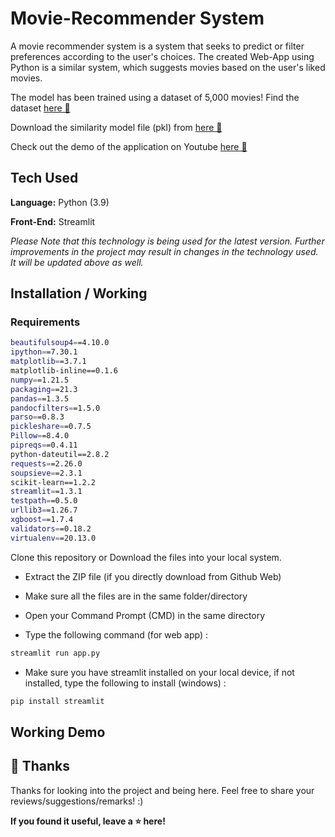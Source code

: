 # Movie-Recommender System

A movie recommender system is a system that seeks to predict or filter preferences according to the user's choices. The created Web-App using Python is a similar system, which suggests movies based on the user's liked movies.

The model has been trained using a dataset of 5,000 movies! Find the dataset [here 🔗](https://www.kaggle.com/tmdb/tmdb-movie-metadata)

Download the similarity model file (pkl) from [here 🔗](https://drive.google.com/file/d/1aF6TthiM_ZpVjcWAnbXg7OJAl0oAkXs1/view?usp=sharing)

Check out the demo of the application on Youtube [here 🔗](https://youtu.be/z4QQQ2U3NxU)


## Tech Used 

**Language:** Python (3.9)

**Front-End:** Streamlit

_Please Note that this technology is being used for the latest version. Further improvements in the project may result in changes in the technology used. It will be updated above as well._ 

## Installation / Working

### Requirements

```bash
beautifulsoup4==4.10.0
ipython==7.30.1
matplotlib==3.7.1
matplotlib-inline==0.1.6
numpy==1.21.5
packaging==21.3
pandas==1.3.5
pandocfilters==1.5.0
parso==0.8.3
pickleshare==0.7.5
Pillow==8.4.0
pipreqs==0.4.11
python-dateutil==2.8.2
requests==2.26.0
soupsieve==2.3.1
scikit-learn==1.2.2
streamlit==1.3.1
testpath==0.5.0
urllib3==1.26.7
xgboost==1.7.4
validators==0.18.2
virtualenv==20.13.0
```

Clone this repository or Download the files into your local system. 

- Extract the ZIP file (if you directly download from Github Web)

- Make sure all the files are in the same folder/directory
- Open your Command Prompt (CMD) in the same directory 
- Type the following command (for web app) : 

```bash
streamlit run app.py
```

- Make sure you have streamlit installed on your local device, if not installed, type the following to install (windows) : 

```bash
pip install streamlit 
```

## Working Demo 


## 🚀 Thanks

Thanks for looking into the project and being here. Feel free to share your reviews/suggestions/remarks! :) 

**If you found it useful, leave a ⭐ here!**


